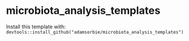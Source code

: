 # microbiota_analysis_templates

Install this template with: ```devtools::install_github("adamsorbie/microbiota_analysis_templates")``` 

